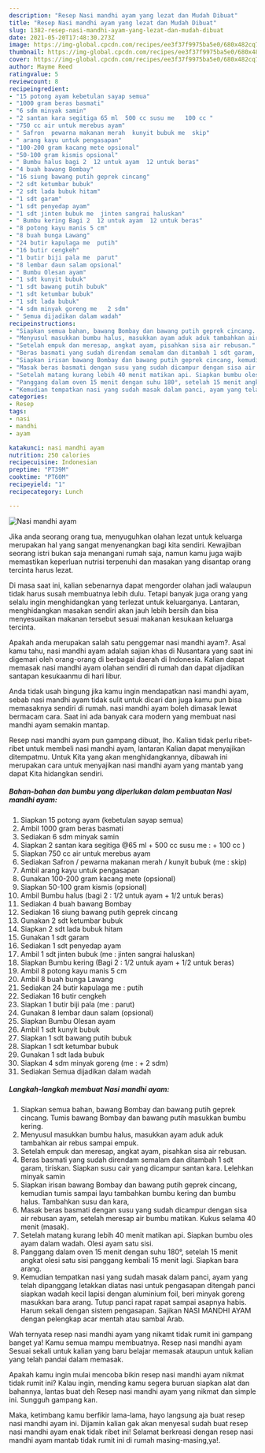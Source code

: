 ```yaml
---
description: "Resep Nasi mandhi ayam yang lezat dan Mudah Dibuat"
title: "Resep Nasi mandhi ayam yang lezat dan Mudah Dibuat"
slug: 1382-resep-nasi-mandhi-ayam-yang-lezat-dan-mudah-dibuat
date: 2021-05-20T17:48:30.273Z
image: https://img-global.cpcdn.com/recipes/ee3f37f9975ba5e0/680x482cq70/nasi-mandhi-ayam-foto-resep-utama.jpg
thumbnail: https://img-global.cpcdn.com/recipes/ee3f37f9975ba5e0/680x482cq70/nasi-mandhi-ayam-foto-resep-utama.jpg
cover: https://img-global.cpcdn.com/recipes/ee3f37f9975ba5e0/680x482cq70/nasi-mandhi-ayam-foto-resep-utama.jpg
author: Mayme Reed
ratingvalue: 5
reviewcount: 8
recipeingredient:
- "15 potong ayam kebetulan sayap semua"
- "1000 gram beras basmati"
- "6 sdm minyak samin"
- "2 santan kara segitiga 65 ml  500 cc susu me   100 cc "
- "750 cc air untuk merebus ayam"
- " Safron  pewarna makanan merah  kunyit bubuk me  skip"
- " arang kayu untuk pengasapan"
- "100-200 gram kacang mete opsional"
- "50-100 gram kismis opsional"
- " Bumbu halus bagi 2  12 untuk ayam  12 untuk beras"
- "4 buah bawang Bombay"
- "16 siung bawang putih geprek cincang"
- "2 sdt ketumbar bubuk"
- "2 sdt lada bubuk hitam"
- "1 sdt garam"
- "1 sdt penyedap ayam"
- "1 sdt jinten bubuk me  jinten sangrai haluskan"
- " Bumbu kering Bagi 2  12 untuk ayam  12 untuk beras"
- "8 potong kayu manis 5 cm"
- "8 buah bunga Lawang"
- "24 butir kapulaga me  putih"
- "16 butir cengkeh"
- "1 butir biji pala me  parut"
- "8 lembar daun salam opsional"
- " Bumbu Olesan ayam"
- "1 sdt kunyit bubuk"
- "1 sdt bawang putih bubuk"
- "1 sdt ketumbar bubuk"
- "1 sdt lada bubuk"
- "4 sdm minyak goreng me   2 sdm"
- " Semua dijadikan dalam wadah"
recipeinstructions:
- "Siapkan semua bahan, bawang Bombay dan bawang putih geprek cincang. Tumis bawang Bombay dan bawang putih masukkan bumbu kering."
- "Menyusul masukkan bumbu halus, masukkan ayam aduk aduk tambahkan air rebus sampai empuk."
- "Setelah empuk dan meresap, angkat ayam, pisahkan sisa air rebusan."
- "Beras basmati yang sudah direndam semalam dan ditambah 1 sdt garam, tiriskan. Siapkan susu cair yang dicampur santan kara. Lelehkan minyak samin"
- "Siapkan irisan bawang Bombay dan bawang putih geprek cincang, kemudian tumis sampai layu tambahkan bumbu kering dan bumbu halus. Tambahkan susu dan kara,"
- "Masak beras basmati dengan susu yang sudah dicampur dengan sisa air rebusan ayam, setelah meresap air bumbu matikan. Kukus selama 40 menit (masak)."
- "Setelah matang kurang lebih 40 menit matikan api. Siapkan bumbu oles ayam dalam wadah. Olesi ayam satu sisi."
- "Panggang dalam oven 15 menit dengan suhu 180°, setelah 15 menit angkat olesi satu sisi panggang kembali 15 menit lagi. Siapkan bara arang."
- "Kemudian tempatkan nasi yang sudah masak dalam panci, ayam yang telah dipanggang letakkan diatas nasi untuk pengasapan ditengah panci siapkan wadah kecil lapisi dengan aluminium foil, beri minyak goreng masukkan bara arang. Tutup panci rapat rapat sampai asapnya habis. Harum sekali dengan sistem pengasapan. Sajikan NASI MANDHI AYAM dengan pelengkap acar mentah atau sambal Arab."
categories:
- Resep
tags:
- nasi
- mandhi
- ayam

katakunci: nasi mandhi ayam 
nutrition: 250 calories
recipecuisine: Indonesian
preptime: "PT39M"
cooktime: "PT60M"
recipeyield: "1"
recipecategory: Lunch

---
```



![Nasi mandhi ayam](https://img-global.cpcdn.com/recipes/ee3f37f9975ba5e0/680x482cq70/nasi-mandhi-ayam-foto-resep-utama.jpg)

Jika anda seorang orang tua, menyuguhkan olahan lezat untuk keluarga merupakan hal yang sangat menyenangkan bagi kita sendiri. Kewajiban seorang istri bukan saja menangani rumah saja, namun kamu juga wajib memastikan keperluan nutrisi terpenuhi dan masakan yang disantap orang tercinta harus lezat.

Di masa  saat ini, kalian sebenarnya dapat mengorder olahan jadi walaupun tidak harus susah membuatnya lebih dulu. Tetapi banyak juga orang yang selalu ingin menghidangkan yang terlezat untuk keluarganya. Lantaran, menghidangkan masakan sendiri akan jauh lebih bersih dan bisa menyesuaikan makanan tersebut sesuai makanan kesukaan keluarga tercinta. 



Apakah anda merupakan salah satu penggemar nasi mandhi ayam?. Asal kamu tahu, nasi mandhi ayam adalah sajian khas di Nusantara yang saat ini digemari oleh orang-orang di berbagai daerah di Indonesia. Kalian dapat memasak nasi mandhi ayam olahan sendiri di rumah dan dapat dijadikan santapan kesukaanmu di hari libur.

Anda tidak usah bingung jika kamu ingin mendapatkan nasi mandhi ayam, sebab nasi mandhi ayam tidak sulit untuk dicari dan juga kamu pun bisa memasaknya sendiri di rumah. nasi mandhi ayam boleh dimasak lewat bermacam cara. Saat ini ada banyak cara modern yang membuat nasi mandhi ayam semakin mantap.

Resep nasi mandhi ayam pun gampang dibuat, lho. Kalian tidak perlu ribet-ribet untuk membeli nasi mandhi ayam, lantaran Kalian dapat menyajikan ditempatmu. Untuk Kita yang akan menghidangkannya, dibawah ini merupakan cara untuk menyajikan nasi mandhi ayam yang mantab yang dapat Kita hidangkan sendiri.

<!--inarticleads1-->

##### Bahan-bahan dan bumbu yang diperlukan dalam pembuatan Nasi mandhi ayam:

1. Siapkan 15 potong ayam (kebetulan sayap semua)
1. Ambil 1000 gram beras basmati
1. Sediakan 6 sdm minyak samin
1. Siapkan 2 santan kara segitiga @65 ml + 500 cc susu me : + 100 cc )
1. Siapkan 750 cc air untuk merebus ayam
1. Sediakan  Safron / pewarna makanan merah / kunyit bubuk (me : skip)
1. Ambil  arang kayu untuk pengasapan
1. Gunakan 100-200 gram kacang mete (opsional)
1. Siapkan 50-100 gram kismis (opsional)
1. Ambil  Bumbu halus (bagi 2 : 1/2 untuk ayam + 1/2 untuk beras)
1. Sediakan 4 buah bawang Bombay
1. Sediakan 16 siung bawang putih geprek cincang
1. Gunakan 2 sdt ketumbar bubuk
1. Siapkan 2 sdt lada bubuk hitam
1. Gunakan 1 sdt garam
1. Sediakan 1 sdt penyedap ayam
1. Ambil 1 sdt jinten bubuk (me : jinten sangrai haluskan)
1. Siapkan  Bumbu kering (Bagi 2 : 1/2 untuk ayam + 1/2 untuk beras)
1. Ambil 8 potong kayu manis 5 cm
1. Ambil 8 buah bunga Lawang
1. Sediakan 24 butir kapulaga me : putih
1. Sediakan 16 butir cengkeh
1. Siapkan 1 butir biji pala (me : parut)
1. Gunakan 8 lembar daun salam (opsional)
1. Siapkan  Bumbu Olesan ayam
1. Ambil 1 sdt kunyit bubuk
1. Siapkan 1 sdt bawang putih bubuk
1. Siapkan 1 sdt ketumbar bubuk
1. Gunakan 1 sdt lada bubuk
1. Siapkan 4 sdm minyak goreng (me : + 2 sdm)
1. Sediakan  Semua dijadikan dalam wadah




<!--inarticleads2-->

##### Langkah-langkah membuat Nasi mandhi ayam:

1. Siapkan semua bahan, bawang Bombay dan bawang putih geprek cincang. Tumis bawang Bombay dan bawang putih masukkan bumbu kering.
1. Menyusul masukkan bumbu halus, masukkan ayam aduk aduk tambahkan air rebus sampai empuk.
1. Setelah empuk dan meresap, angkat ayam, pisahkan sisa air rebusan.
1. Beras basmati yang sudah direndam semalam dan ditambah 1 sdt garam, tiriskan. Siapkan susu cair yang dicampur santan kara. Lelehkan minyak samin
1. Siapkan irisan bawang Bombay dan bawang putih geprek cincang, kemudian tumis sampai layu tambahkan bumbu kering dan bumbu halus. Tambahkan susu dan kara,
1. Masak beras basmati dengan susu yang sudah dicampur dengan sisa air rebusan ayam, setelah meresap air bumbu matikan. Kukus selama 40 menit (masak).
1. Setelah matang kurang lebih 40 menit matikan api. Siapkan bumbu oles ayam dalam wadah. Olesi ayam satu sisi.
1. Panggang dalam oven 15 menit dengan suhu 180°, setelah 15 menit angkat olesi satu sisi panggang kembali 15 menit lagi. Siapkan bara arang.
1. Kemudian tempatkan nasi yang sudah masak dalam panci, ayam yang telah dipanggang letakkan diatas nasi untuk pengasapan ditengah panci siapkan wadah kecil lapisi dengan aluminium foil, beri minyak goreng masukkan bara arang. Tutup panci rapat rapat sampai asapnya habis. Harum sekali dengan sistem pengasapan. Sajikan NASI MANDHI AYAM dengan pelengkap acar mentah atau sambal Arab.




Wah ternyata resep nasi mandhi ayam yang nikamt tidak rumit ini gampang banget ya! Kamu semua mampu membuatnya. Resep nasi mandhi ayam Sesuai sekali untuk kalian yang baru belajar memasak ataupun untuk kalian yang telah pandai dalam memasak.

Apakah kamu ingin mulai mencoba bikin resep nasi mandhi ayam nikmat tidak rumit ini? Kalau ingin, mending kamu segera buruan siapkan alat dan bahannya, lantas buat deh Resep nasi mandhi ayam yang nikmat dan simple ini. Sungguh gampang kan. 

Maka, ketimbang kamu berfikir lama-lama, hayo langsung aja buat resep nasi mandhi ayam ini. Dijamin kalian gak akan menyesal sudah buat resep nasi mandhi ayam enak tidak ribet ini! Selamat berkreasi dengan resep nasi mandhi ayam mantab tidak rumit ini di rumah masing-masing,ya!.

